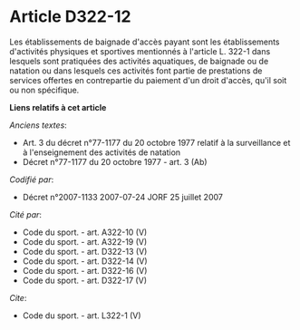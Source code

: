 # Article D322-12

Les établissements de baignade d'accès payant sont les établissements d'activités physiques et sportives mentionnés à
l'article L. 322-1 dans lesquels sont pratiquées des activités aquatiques, de baignade ou de natation ou dans lesquels ces
activités font partie de prestations de services offertes en contrepartie du paiement d'un droit d'accès, qu'il soit ou non
spécifique.

**Liens relatifs à cet article**

_Anciens textes_:

  - Art. 3 du décret n°77-1177 du 20 octobre 1977 relatif à la surveillance et à l'enseignement des activités de natation
  - Décret n°77-1177 du 20 octobre 1977 - art. 3 (Ab)

_Codifié par_:

  - Décret n°2007-1133 2007-07-24 JORF 25 juillet 2007

_Cité par_:

  - Code du sport. - art. A322-10 (V)
  - Code du sport. - art. A322-19 (V)
  - Code du sport. - art. D322-13 (V)
  - Code du sport. - art. D322-14 (V)
  - Code du sport. - art. D322-16 (V)
  - Code du sport. - art. D322-17 (V)

_Cite_:

  - Code du sport. - art. L322-1 (V)
